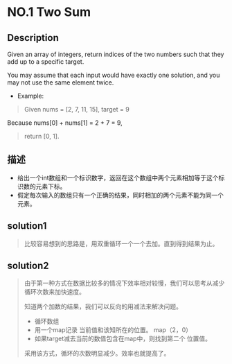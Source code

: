 # NO.1 Two Sum

## Description
Given an array of integers, return indices of the two numbers such that they add up to a specific target.

You may assume that each input would have exactly one solution, and you may not use the same element twice.


- Example:
> Given nums = [2, 7, 11, 15], target = 9
> 
Because nums[0] + nums[1] = 2 + 7 = 9,
>
>return [0, 1].

## 描述
- 给出一个int数组和一个标识数字，返回在这个数组中两个元素相加等于这个标识数的元素下标。
- 假定每次输入的数组只有一个正确的结果，同时相加的两个元素不能为同一个元素。

## solution1
> 比较容易想到的思路是，用双重循环一个一个去加。直到得到结果为止。

## solution2
> 由于第一种方式在数据比较多的情况下效率相对较慢，我们可以思考从减少循环次数来加快速度。
>  
> 知道两个加数的结果，我们可以反向的用减法来解决问题。
> 
> - 循环数组
> - 用一个map记录 当前值和该知所在的位置。 map（2，0）
> - 如果target减去当前的数值包含在map中，则找到第二个 位置值。 
> 
> 采用该方式，循环的次数明显减少。效率也就提高了。
  
 

